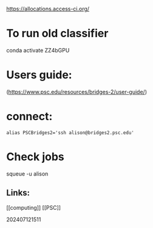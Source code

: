 
https://allocations.access-ci.org/

# To run old classifier
conda activate ZZ4bGPU

# Users guide:

(https://www.psc.edu/resources/bridges-2/user-guide/)

# connect:

```
alias PSCBridges2='ssh alison@bridges2.psc.edu'
```


# Check jobs
squeue -u alison 



## Links: 

[[computing]]
[[PSC]]


202407121511
